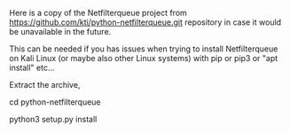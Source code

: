 Here is a copy of the Netfilterqueue project from https://github.com/kti/python-netfilterqueue.git repository in case it would be unavailable in the future.

This can be needed if you has issues when trying to install Netfilterqueue on Kali Linux (or maybe also other Linux systems) with pip or pip3 or "apt install" etc...

Extract the archive,

cd python-netfilterqueue

python3 setup.py install
